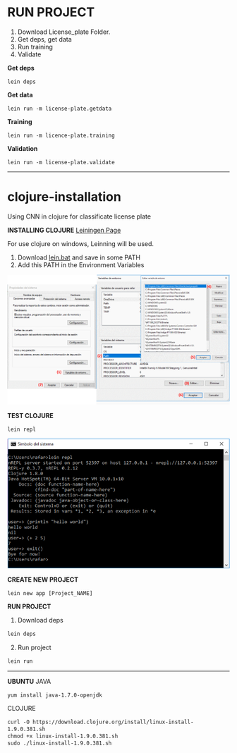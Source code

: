 # RUN PROJECT

1. Download License_plate Folder.
2. Get deps, get data
3. Run training
4. Validate


**Get deps**
```
lein deps
```

**Get data**
```
lein run -m license-plate.getdata
```

**Training**
```
lein run -m licence-plate.training
```

**Validation**
```
lein run -m license-plate.validate
```


------------------------------------------------


# clojure-installation
Using CNN in clojure for classificate license plate

**INSTALLING CLOJURE** [Leiningen Page](https://leiningen.org/)

For use clojure on windows, Leinning will be used.

1. Download [lein.bat](https://raw.githubusercontent.com/technomancy/leiningen/stable/bin/lein.bat) and save in some PATH
2. Add this PATH in the Environment Variables

![Environment Variable](/images/variableEntorno.png)


**TEST CLOJURE**
```
lein repl
```
![HelloWorld](/images/clojureHelloWorld.png)


**CREATE NEW PROJECT**
```clojure
lein new app [Project_NAME]
```

**RUN PROJECT**
1. Download deps
```clojure
lein deps
```
2. Run project
```clojure
lein run
```



---------------------
**UBUNTU**
JAVA
```
yum install java-1.7.0-openjdk
```

CLOJURE
```
curl -O https://download.clojure.org/install/linux-install-1.9.0.381.sh
chmod +x linux-install-1.9.0.381.sh
sudo ./linux-install-1.9.0.381.sh
```
